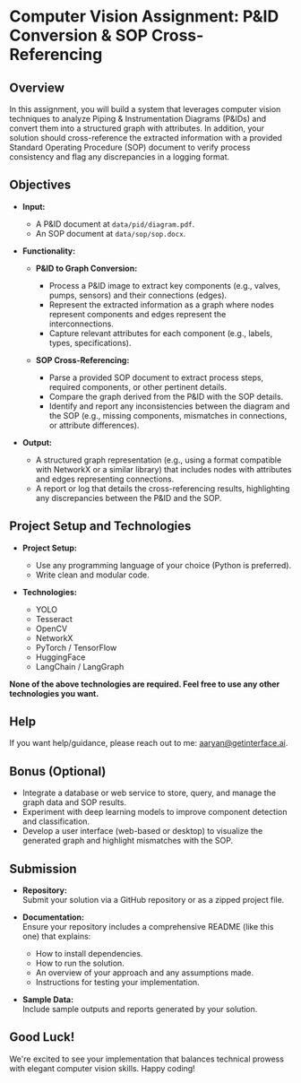# Computer Vision Assignment: P&ID Conversion & SOP Cross-Referencing

## Overview

In this assignment, you will build a system that leverages computer vision techniques to analyze Piping & Instrumentation Diagrams (P&IDs) and convert them into a structured graph with attributes. In addition, your solution should cross-reference the extracted information with a provided Standard Operating Procedure (SOP) document to verify process consistency and flag any discrepancies in a logging format.

## Objectives

- **Input:**  
  - A P&ID document at `data/pid/diagram.pdf`.
  - An SOP document at `data/sop/sop.docx`.

- **Functionality:**
  - **P&ID to Graph Conversion:**  
    - Process a P&ID image to extract key components (e.g., valves, pumps, sensors) and their connections (edges).
    - Represent the extracted information as a graph where nodes represent components and edges represent the interconnections.
    - Capture relevant attributes for each component (e.g., labels, types, specifications).

  - **SOP Cross-Referencing:**  
    - Parse a provided SOP document to extract process steps, required components, or other pertinent details.
    - Compare the graph derived from the P&ID with the SOP details.
    - Identify and report any inconsistencies between the diagram and the SOP (e.g., missing components, mismatches in connections, or attribute differences).

- **Output:**  
  - A structured graph representation (e.g., using a format compatible with NetworkX or a similar library) that includes nodes with attributes and edges representing connections.
  - A report or log that details the cross-referencing results, highlighting any discrepancies between the P&ID and the SOP.


## Project Setup and Technologies

- **Project Setup:**
  - Use any programming language of your choice (Python is preferred).
  - Write clean and modular code.

- **Technologies:**
  - YOLO
  - Tesseract
  - OpenCV
  - NetworkX
  - PyTorch / TensorFlow
  - HuggingFace
  - LangChain / LangGraph

**None of the above technologies are required. Feel free to use any other technologies you want.**

## Help

If you want help/guidance, please reach out to me: aaryan@getinterface.ai.

## Bonus (Optional)

- Integrate a database or web service to store, query, and manage the graph data and SOP results.
- Experiment with deep learning models to improve component detection and classification.
- Develop a user interface (web-based or desktop) to visualize the generated graph and highlight mismatches with the SOP.

## Submission

- **Repository:**  
  Submit your solution via a GitHub repository or as a zipped project file.

- **Documentation:**  
  Ensure your repository includes a comprehensive README (like this one) that explains:
  - How to install dependencies.
  - How to run the solution.
  - An overview of your approach and any assumptions made.
  - Instructions for testing your implementation.

- **Sample Data:**  
  Include sample outputs and reports generated by your solution.

## Good Luck!
We're excited to see your implementation that balances technical prowess with elegant computer vision skills. Happy coding!
